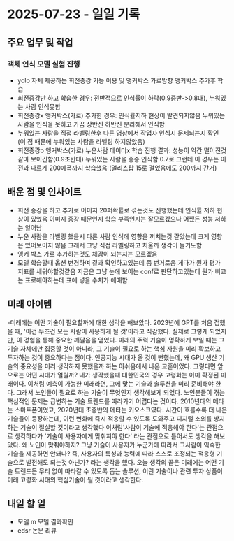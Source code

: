 # 2025-07-23 - 일일 기록

## 주요 업무 및 작업

### 객체 인식 모델 실험 진행  
- yolo 자체 제공하는 회전증강 기능 이용 및 앵커박스 가로방향 앵커박스 추가후 학습
- 회전증강만 하고 학습한 경우: 전반적으로 인식률이 하락(0.9중반->0.8대), 누워있는 사람 인식못함
- 회전증강x 앵커박스(가로) 추가한 경우: 인식률저하 현상이 발견되지않음 누워있는 사람을 인식을 못하고 가끔  상반신 하반신 분리해서 인식함
- 누워있는 사람을 직접 라벨링한후 다른 영상에서 작업자 인식시 문제되는지 확인 (이 점 때문에 누워있는 사람을 라벨링 하지않았음)
- 회전증강o 앵커박스(가로) 누운사람 데이터x 학습 진행 결과: 성능이 약간 떨어진것 같아 보이긴함(0.9초반대) 누워있는 사람을 종종 인식함 0.7로 그런데 이 경우는 이전과 다르게 200에폭까지 학습했음 (얼리스탑 15로 걸었음에도 200까지 간거)

##  배운 점 및 인사이트
- 회전 증강을 하고 추가로 이미지 20퍼확률로 섞는것도 진행했는데 인식률 저하 현상이 있었음 이미지 증강 때문인지 학습 부족인지는 잘모르겠으나 어쨌든 성능 저하는 일어남
- 누운 사람을 라벨링 했을시 다른 사람 인식에 영향을 끼치는것 같았는데 크게 영향은 있어보이지 않음 그래서 그냥 직접 라벨링하고 치울까 생각이 들기도함
- 앵커 박스 가로 추가하는것도 체감이 되는지는 모르겠음
- 모델 학습할때 옵션 변경하며 결과 확인하고있는데 좀 번거로움 게다가 뭔가 평가 지표를 세워야할것같음 지금은 그냥 눈에 보이는 conf로 판단하고있는데 뭔가 비교는 표로해야하는데 표에 넣을 수치가 애매함


## 미래 아이템

-미래에는 어떤 기술이 필요할까에 대한 생각을 해보았다.
2023년에 GPT를 처음 접했을 때, '이건 무조건 모든 사람이 사용하게 될 것'이라고 직감했다. 실제로 그렇게 되었지만, 이 경험을 통해 중요한 깨달음을 얻었다. 미래의 주력 기술이 명확하게 보일 때는 그 기술 자체에만 집중할 것이 아니라, 그 기술이 필요로 하는 핵심 자원을 미리 확보하고 투자하는 것이 중요하다는 점이다. 인공지능 시대가 올 것이 뻔했는데, 왜 GPU 생산 기술의 중요성을 미리 생각하지 못했을까 하는 아쉬움에서 나온 교훈이었다.
그렇다면 앞으로는 어떤 시대가 열릴까? 내가 생각했을때 대한민국의 경우 고령화는 이미 확정된 미래이다. 이처럼 예측이 가능한 미래라면, 그에 맞는 기술과 솔루션을 미리 준비해야 한다. 그래서 노인들이 필요로 하는 기술이 무엇인지 생각해보게 되었다.
노인분들이 겪는 핵심적인 문제는 급변하는 기술 트렌드를 따라가기 어렵다는 것이다. 2010년대의 메타는 스마트폰이었고, 2020년대 초중반의 메타는 키오스크였다. 시간이 흐를수록 더 나은 기술들이 등장하는데, 이런 변화에 즉시 적응할 수 있도록 도와주고 디지털 소외를 방지하는 기술이 절실할 것이라고 생각했다 이처럼'사람이 기술에 적응해야 한다'는 관점으로 생각하다가 '기술이 사용자에게 맞춰져야 한다' 라는 관점으로 틀어서도 생각을 해보았다. 왜 노인이 맞춰야하지? 그냥 기술이 사용자가 누군가에 따라서 그사람이 익숙한 기술을 제공하면 안돼나? 즉, 사용자의 특성과 능력에 따라 스스로 조정되는 적응형 기술으로 발전해도 되는것 아닌가? 라는 생각을 했다. 오늘 생각의 끝은 미래에는 어떤 기술 트렌드든 무리 없이 따라갈 수 있도록 돕는 솔루션, 이런 기술이나 관련 투자 상품이 미래 고령화 시대의 핵심기술이  될 것이라고 생각한다.

##  내일 할 일
- 모델 m 모델 결과확인
- edsr 논문 리뷰
